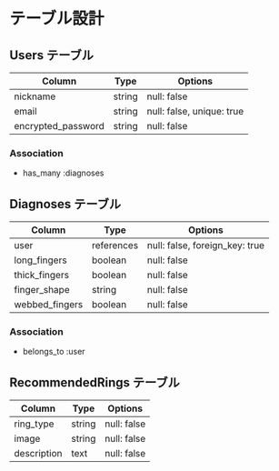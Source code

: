 # テーブル設計

## Users テーブル

| Column             | Type       | Options                        |
| ------------------ | ---------- | ------------------------------ |
| nickname           | string     | null: false                    |
| email              | string     | null: false, unique: true      |
| encrypted_password | string     | null: false                    |


### Association

- has_many :diagnoses


## Diagnoses テーブル

| Column             | Type       | Options                        |
| ------------------ | ---------- | ------------------------------ |
| user               | references | null: false, foreign_key: true |
| long_fingers       | boolean    | null: false                    |
| thick_fingers      | boolean    | null: false                    |
| finger_shape       | string     | null: false                    |
| webbed_fingers     | boolean    | null: false                    |


### Association

- belongs_to :user


## RecommendedRings テーブル

| Column             | Type       | Options                        |
| ------------------ | ---------- | ------------------------------ |
| ring_type          | string     | null: false                    |
| image              | string     | null: false                    |
| description        | text       | null: false                    |









